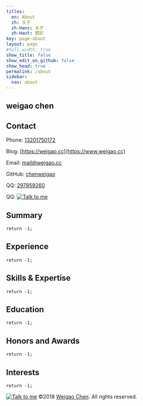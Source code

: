 ```yaml
---
titles:
  en: About
  zh: 关于
  zh-Hans: 关于
  zh-Hant: 關於
key: page-about
layout: page
#full_width: true
show_title: false
show_edit_on_github: false
show_head: true
permalink: /about
sidebar:
  nav: about
---
```


weigao chen
-------------------------

## Contact

Phone: [13201750172](tel://13201750172) 

Blog: [https://weigao.cc](https://www.weigao.cc) 

Email: <mail@weigao.cc> 

GitHub: [chenweigao](https://github.com/chenweigao)

QQ: [297859260](tencent://AddContact/?fromId=45&fromSubId=1&subcmd=all&uin=297859260)

QQ: <a target="_blank" href="http://wpa.qq.com/msgrd?v=3&uin=297859260&site=qq&menu=yes"><img border="0" src="http://wpa.qq.com/pa?p=2:297859260:51" alt="Talk to me" title="Talk to me"/></a>

## Summary

```
return -1;
```

## Experience

```
return -1;
```


## Skills & Expertise

```
return -1;
```


## Education

```
return -1;
```

## Honors and Awards

```
return -1;
```

## Interests

```
return -1;
```
<a target="_blank" href="http://wpa.qq.com/msgrd?v=3&uin=297859260&site=qq&menu=yes"><img border="0" src="http://wpa.qq.com/pa?p=2:297859260:51" alt="Talk to me" title="Talk to me"/></a>
©2018 [Weigao Chen](http://weigao.cc). All rights reserved. 